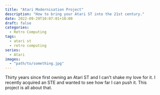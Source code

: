 ```yaml
---
title: "Atari Modernisation Project"
description: "How to bring your Atari ST into the 21st century."
date: 2022-09-29T10:07:01+10:00
draft: false
categories:
  - Retro Computing
tags:
  - atari st
  - retro computing
series:
  - Atari
images:
  - "path/to/something.jpg"
---
```

Thirty years since first owning an Atari ST and I can't shake my love for it. I recently acquired an STE and wanted to see how far I can push it. This project is all about that.

<!--more-->
